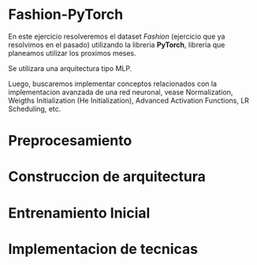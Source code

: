
# Fashion-PyTorch

En este ejercicio resolveremos el dataset *Fashion* (ejercicio que ya resolvimos en el pasado) utilizando la libreria **PyTorch**, libreria que planeamos utilizar los proximos meses.

Se utilizara una arquitectura tipo MLP.

Luego, buscaremos implementar conceptos relacionados con la implementacion avanzada de una red neuronal, vease Normalization, Weigths Initialization (He Initialization), Advanced Activation Functions, LR Scheduling, etc.


# Preprocesamiento

# Construccion de arquitectura

# Entrenamiento Inicial

# Implementacion de tecnicas
